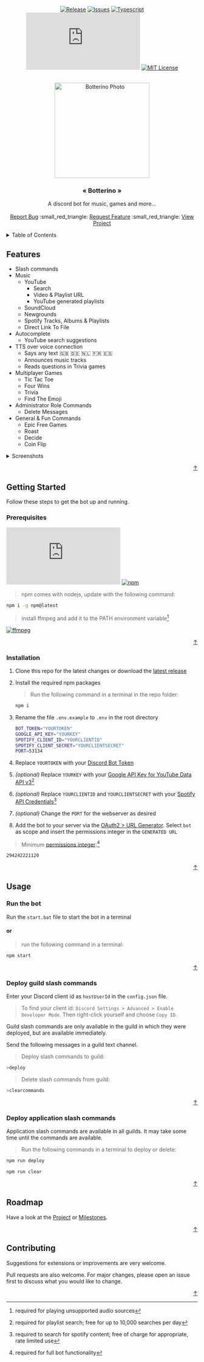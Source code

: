 <!-- markdownlint-disable-file MD033 -->
<!-- markdownlint-disable-file MD041 -->

<div id="top"></div>

<div align="center">

  <a href="">[![Release][release-shield]][release-url]
  <a href="">[![Issues][issues-shield]][issues-url]
  <a href="">[![Typescript][typescript-shield]][typescript-url]
  <a href="">[![DiscordJS][discordjs-shield]][discordjs-url]
  <a href="">[![MIT License][license-shield]][license-url]

</div>

<div align="center">
  <br />
  <a href="https://unsplash.com/photos/N2zxMUDwT4I">
    <img src="https://images.weserv.nl/?url=https://unsplash.com/photos/N2zxMUDwT4I/download?ixid=MnwxMjA3fDB8MXxhbGx8N3x8fHx8fDJ8fDE2NTMyNzQzOTk&force=true&w=640?v=4&fit=cover&mask=circle&maxage=7d&con=-15&mod=1.2" alt="Botterino Photo" width="250" height="250">
  </a>
  <p align="center">
    <h3 align="center">« Botterino »</h3>
    A discord bot for music, games and more...
    <br />
    <br />
    <a href="https://github.com/danloe/Botterino/issues">Report Bug</a>
    :small_red_triangle:
    <a href="https://github.com/danloe/Botterino/issues">Request Feature</a>
    :small_red_triangle:
    <a href="https://github.com/users/danloe/projects/1">View Project</a>
  </p>
</div>

<details>
  <summary>Table of Contents</summary>
  <ol>
    <li>
      <a href="#features">Features</a>
    </li>
    <li>
      <a href="#getting-started">Getting Started</a>
      <ul>
        <li><a href="#prerequisites">Prerequisites</a></li>
        <li><a href="#installation">Installation</a></li>
      </ul>
    </li>
    <li><a href="#usage">Usage</a></li>
      <ul>
        <li><a href="#run-the-bot">Run the bot</a></li>
        <li><a href="#deploy-guild-slash-commands">Deploy guild slash commands</a></li>
        <li><a href="#deploy-application-slash-commands">Deploy application slash commands</a></li>
      </ul>
    <li><a href="#roadmap">Roadmap</a></li>
    <li><a href="#contributing">Contributing</a></li>
  </ol>
</details>

## Features

- Slash commands
- Music
  - YouTube
    - Search
    - Video & Playlist URL
    - YouTube generated playlists
  - SoundCloud
  - Newgrounds
  - Spotify Tracks, Albums & Playlists
  - Direct Link To File
- Autocomplete
  - YouTube search suggestions
- TTS over voice connection
  - Says any text :gb: :de: :netherlands: :fr: :es:
  - Announces music tracks
  - Reads questions in Trivia games
- Multiplayer Games
  - Tic Tac Toe
  - Four Wins
  - Trivia
  - Find The Emoji
- Administrator Role Commands
  - Delete Messages
- General & Fun Commands
  - Epic Free Games
  - Roast
  - Decide
  - Coin Flip

<details>
  <summary>Screenshots</summary>
      <table style="width: 250px;"  cellpadding="2">
        <tbody>
          <tr>
          <td><img src="http://fayyn.bplaced.net/botterino/youtube.jpg" maxwidth alt="Botterino YouTube"></td>
          <td><img src="http://fayyn.bplaced.net/botterino/trivia.jpg" maxwidth alt="Botterino Trivia"></td>
          </tr>
          <tr>
          <td><img src="http://fayyn.bplaced.net/botterino/playlist.jpg" maxwidth alt="Botterino Playlist">
            <img src="http://fayyn.bplaced.net/botterino/soundcloud.jpg" maxwidth alt="Botterino SoundCloud"></td>
          <td><img src="http://fayyn.bplaced.net/botterino/queue.jpg" maxwidth alt="Botterino Queue"></td>
          </tr>
          <tr>
          <td><img src="http://fayyn.bplaced.net/botterino/challenge.jpg" maxwidth alt="Botterino Challenge"></td>
          <td><img src="http://fayyn.bplaced.net/botterino/fw.jpg" maxwidth alt="Botterino FourWins"></td>
          </tr>
          <tr>
          <td><img src="http://fayyn.bplaced.net/botterino/about.jpg" maxwidth alt="Botterino About"></td>
          <td><img src="http://fayyn.bplaced.net/botterino/ttt.jpg" maxwidth alt="Botterino TicTacToe"></td>
          </tr>
        </tbody>
      </table>
</details>

<p align="right"><a href="#top">&uarr;</a></p>

## Getting Started

Follow these steps to get the bot up and running.

### Prerequisites

[![NodeJS][node-shield]][node-url]
[![npm][npm-shield]][npm-url]

> npm comes with nodejs, update with the following command:

```sh
npm i -g npm@latest
```

> install ffmpeg and add it to the PATH environment variable[^ffmpeg]

[^ffmpeg]: required for playing unsupported audio sources

[![ffmpeg][ffmpeg-shield]][ffmpeg-url]

<p align="right"><a href="#top">&uarr;</a></p>

### Installation

1. Clone this repo for the latest changes or download the [latest release](https://github.com/danloe/Botterino/releases/)

2. Install the required npm packages

    > Run the following command in a terminal in the repo folder:

    ```sh
    npm i
    ```

3. Rename the file `.env.example` to `.env` in the root directory

    ```sh
    BOT_TOKEN="YOURTOKEN"
    GOOGLE_API_KEY="YOURKEY"
    SPOTIFY_CLIENT_ID="YOURCLIENTID"
    SPOTIFY_CLIENT_SECRET="YOURCLIENTSECRET"
    PORT=53134
    ```

4. Replace `YOURTOKEN` with your [Discord Bot Token](https://discord.com/developers/applications)

5. _(optional)_ Replace `YOURKEY` with your [Google API Key for YouTube Data API v3](https://console.cloud.google.com/marketplace/product/google/youtube.googleapis.com)[^googleapi]
  [^googleapi]:required for playlist search; free for up to 10,000 searches per day

6. _(optional)_ Replace `YOURCLIENTID` and `YOURCLIENTSECRET` with your [Spotify API Credentials](https://developer.spotify.com/dashboard/)[^spotifyapi]
  [^spotifyapi]:required to search for spotify content; free of charge for appropriate, rate limited use

7. _(optional)_ Change the `PORT` for the webserver as desired

8. Add the bot to your server via the [OAuth2 > URL Generator](https://discord.com/developers/applications). Select `bot` as scope and insert the permissions integer in the `GENERATED URL`

> Minimum [permissions integer](https://discordapi.com/permissions.html#294242221120):[^permissions]

```sh
294242221120
```

[^permissions]: required for full bot functionality

<p align="right"><a href="#top">&uarr;</a></p>

## Usage

### Run the bot

Run the `start.bat` file to start the bot in a terminal

#### or

> run the following command in a terminal:

```sh
npm start
```

<p align="right"><a href="#top">&uarr;</a></p>

### Deploy guild slash commands

Enter your Discord client id as `hostUserId` in the `config.json` file.

>To find your client id: `Discord Settings > Advanced > Enable Developer Mode`. Then right-click yourself and choose `Copy ID`.

Guild slash commands are only available in the guild in which they were deployed, but are available immediately.

Send the following messages in a guild text channel.

> Deploy slash commands to guild:

```sh
>deploy
```

> Delete slash commands from guild:

```sh
>clearcommands
```

<p align="right"><a href="#top">&uarr;</a></p>

### Deploy application slash commands

Application slash commands are available in all guilds. It may take some time until the commands are available.

> Run the following commands in a terminal to deploy or delete:

```sh
npm run deploy
```

```sh
npm run clear
```

<p align="right"><a href="#top">&uarr;</a></p>

## Roadmap

Have a look at the [Project](https://github.com/users/danloe/projects/1) or [Milestones](https://github.com/danloe/Botterino/milestones).

<p align="right"><a href="#top">&uarr;</a></p>

## Contributing

Suggestions for extensions or improvements are very welcome.

Pull requests are also welcome. For major changes, please open an issue first to discuss what you would like to change.

<p align="right"><a href="#top">&uarr;</a></p>

[release-shield]: https://img.shields.io/github/v/release/danloe/botterino?style=for-the-badge
[release-url]: https://github.com/danloe/Botterino/releases
[issues-shield]: https://img.shields.io/github/issues/danloe/Botterino.svg?style=for-the-badge
[issues-url]: https://github.com/danloe/Botterino/issues
[typescript-shield]: https://img.shields.io/github/package-json/dependency-version/danloe/botterino/dev/typescript?style=for-the-badge
[typescript-url]: https://github.com/Microsoft/TypeScript
[discordjs-shield]: https://img.shields.io/github/package-json/dependency-version/danloe/botterino/discord.js?style=for-the-badge
[discordjs-url]: https://github.com/discordjs/discord.js
[license-shield]: https://img.shields.io/github/license/danloe/Botterino.svg?style=for-the-badge
[license-url]: https://github.com/danloe/Botterino/blob/master/LICENSE.md
[node-shield]: https://img.shields.io/node/v/discord.js?style=flat-square
[node-url]: https://nodejs.org/
[npm-shield]: https://img.shields.io/npm/v/npm?style=flat-square
[npm-url]: https://github.com/npm
[ffmpeg-shield]: https://img.shields.io/badge/FFMPEG-%3E%3D5.0-brightgreen?style=flat-square
[ffmpeg-url]: https://www.ffmpeg.org/download.html
